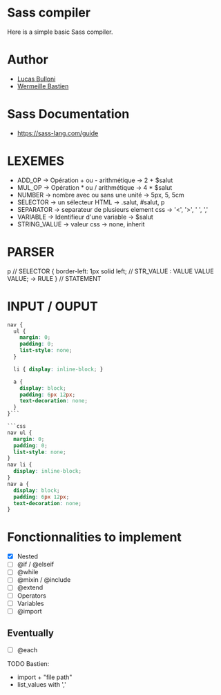 # Sass compiler

Here is a simple basic Sass compiler.

# Author

- [Lucas Bulloni](https://github.com/bull0n)
- [Wermeille Bastien](https://github.com/Ph0tonic/)

# Sass Documentation

- https://sass-lang.com/guide

# LEXEMES

- ADD_OP -> Opération + ou - arithmétique -> 2 + $salut
- MUL_OP -> Opération * ou / arithmétique -> 4 \* $salut
- NUMBER -> nombre avec ou sans une unité -> 5px, 5, 5cm
- SELECTOR -> un sélecteur HTML -> .salut, #salut, p
- SEPARATOR -> separateur de plusieurs element css -> '<', '>', ' ', ','
- VARIABLE -> Identifieur d'une variable -> $salut
- STRING_VALUE -> valeur css -> none, inherit


# PARSER

p // SELECTOR
{
  border-left: 1px solid left; // STR_VALUE : VALUE VALUE VALUE; -> RULE
} // STATEMENT

# INPUT / OUPUT

```scss
nav {
  ul {
    margin: 0;
    padding: 0;
    list-style: none;
  }

  li { display: inline-block; }

  a {
    display: block;
    padding: 6px 12px;
    text-decoration: none;
  }
}```

```css
nav ul {
  margin: 0;
  padding: 0;
  list-style: none;
}
nav li {
  display: inline-block;
}
nav a {
  display: block;
  padding: 6px 12px;
  text-decoration: none;
}
```

# Fonctionnalities to implement
- [x] Nested
- [ ] @if / @elseif
- [ ] @while
- [ ] @mixin / @include
- [ ] @extend
- [ ] Operators
- [ ] Variables
- [ ] @import

## Eventually
- [ ] @each


TODO Bastien:
- import + "file path"
- list_values with ','
